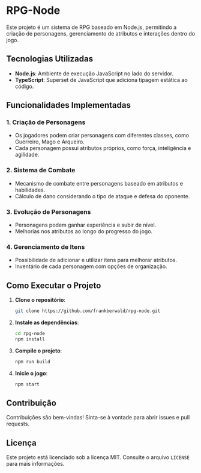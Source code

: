 # RPG-Node

Este projeto é um sistema de RPG baseado em Node.js, permitindo a criação de personagens, gerenciamento de atributos e interações dentro do jogo.

## Tecnologias Utilizadas

- **Node.js**: Ambiente de execução JavaScript no lado do servidor.
- **TypeScript**: Superset de JavaScript que adiciona tipagem estática ao código.

## Funcionalidades Implementadas

### 1. Criação de Personagens

- Os jogadores podem criar personagens com diferentes classes, como Guerreiro, Mago e Arqueiro.
- Cada personagem possui atributos próprios, como força, inteligência e agilidade.

### 2. Sistema de Combate

- Mecanismo de combate entre personagens baseado em atributos e habilidades.
- Cálculo de dano considerando o tipo de ataque e defesa do oponente.

### 3. Evolução de Personagens

- Personagens podem ganhar experiência e subir de nível.
- Melhorias nos atributos ao longo do progresso do jogo.

### 4. Gerenciamento de Itens

- Possibilidade de adicionar e utilizar itens para melhorar atributos.
- Inventário de cada personagem com opções de organização.

## Como Executar o Projeto

1. **Clone o repositório**:

   ```bash
   git clone https://github.com/frankberwald/rpg-node.git
   ```

2. **Instale as dependências**:

   ```bash
   cd rpg-node
   npm install
   ```

3. **Compile o projeto**:

   ```bash
   npm run build
   ```

4. **Inicie o jogo**:

   ```bash
   npm start
   ```

## Contribuição

Contribuições são bem-vindas! Sinta-se à vontade para abrir issues e pull requests.

## Licença

Este projeto está licenciado sob a licença MIT. Consulte o arquivo `LICENSE` para mais informações.

